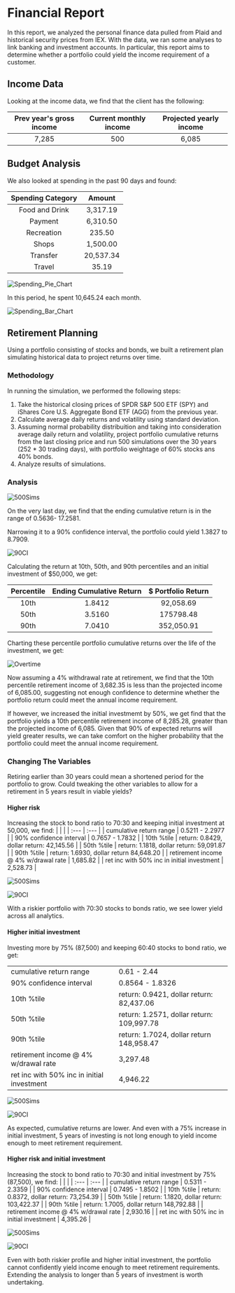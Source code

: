 # Financial Report
In this report, we analyzed the personal finance data pulled from Plaid and historical security prices from IEX. With the data, we ran some analyses to link banking and investment accounts. In particular, this report aims to determine whether a portfolio could yield the income requirement of a customer. 

## Income Data
Looking at the income data, we find that the client has the following:

| Prev year's gross income | Current monthly income | Projected yearly income |
| :---: | :---: | :---: |
| 7,285 | 500 | 6,085 |

## Budget Analysis

We also looked at spending in the past 90 days and found:

| Spending Category | Amount |
| :---: | :---: |
| Food and Drink | 3,317.19 |
| Payment | 6,310.50 |
| Recreation | 235.50 |
| Shops | 1,500.00 |
| Transfer | 20,537.34 |
| Travel | 35.19 |

![Spending_Pie_Chart](spending_last_90_days.png)

In this period, he spent 10,645.24 each month.

![Spending_Bar_Chart](spending_by_month.png)


## Retirement Planning

Using a portfolio consisting of stocks and bonds, we built a retirement plan simulating historical data to project returns over time.

### Methodology
In running the simulation, we performed the following steps:
1. Take the historical closing prices of SPDR S&P 500 ETF (SPY) and iShares Core U.S. Aggregate Bond ETF (AGG) from the previous year.
2. Calculate average daily returns and volatility using standard deviation.
3. Assuming normal probability distribuition and taking into consideration average daily return and volatility, project portfolio cumulative returns from the last closing price and run 500 simulations over the 30 years (252 * 30 trading days), with portfolio weightage of 60% stocks ans 40% bonds.
4. Analyze results of simulations.

### Analysis
![500Sims](monte_carlo_simulation_30_years.png)

On the very last day, we find that the ending cumulative return is in the range of 0.5636- 17.2581.

Narrowing it to a 90% confidence interval, the portfolio could yield 1.3827 to 8.7909.

![90CI](90_percent_conf_interval.png)

Calculating the return at 10th, 50th, and 90th percentiles and an initial investment of $50,000, we get:

| Percentile | Ending Cumulative Return | $ Portfolio Return |
| :---: | :---: | :---: |
| 10th | 1.8412 | 92,058.69
| 50th | 3.5160 | 175798.48
| 90th | 7.0410 | 352,050.91

Charting these percentile portfolio cumulative returns over the life of the investment, we get:

![Overtime](optional_challenge.png)

Now assuming a 4% withdrawal rate at retirement, we find that the 10th percentile retirement income of 3,682.35 is less than the projected income of 6,085.00, suggesting not enough confidence to determine whether the portfolio return could meet the annual income requirement.

If however, we increased the initial investmemt by 50%, we get find that the portfolio yields a 10th percentile retirement income of 8,285.28, greater than the projected income of 6,085. Given that 90% of expected returns will yield greater results, we can take comfort on the higher probability that the portfolio could meet the annual income requirement.

### Changing The Variables

Retiring earlier than 30 years could mean a shortened period for the portfolio to grow. Could tweaking the other variables to allow for a retirement in 5 years result in viable yields?

#### Higher risk

Increasing the stock to bond ratio to 70:30 and keeping initial investment at 50,000, we find:
| | |
| :--- | :--- |
| cumulative return range | 0.5211 - 2.2977 |
| 90% confidence interval | 0.7657 - 1.7832 |
| 10th %tile | return: 0.8429, dollar return: 42,145.56 |
| 50th %tile | return: 1.1818, dollar return: 59,091.87 |
| 90th %tile | return: 1.6930, dollar return 84,648.20 |
| retirement income @ 4% w/drawal rate | 1,685.82 |
| ret inc with 50% inc in initial investment | 2,528.73 |

![500Sims](monte_carlo_simulation_5_years.png)

![90CI](90_percent_conf_interval_5_years.png)

With a riskier portfolio with 70:30 stocks to bonds ratio, we see lower yield across all analytics.


#### Higher initial investment

Investing more by 75% (87,500) and keeping 60:40 stocks to bond ratio, we get:

| | |
| :--- | :--- |
| cumulative return range | 0.61 - 2.44 |
| 90% confidence interval | 0.8564 - 1.8326 |
| 10th %tile | return: 0.9421, dollar return: 82,437.06 |
| 50th %tile | return: 1.2571, dollar return: 109,997.78 |
| 90th %tile | return: 1.7024, dollar return 148,958.47 |
| retirement income @ 4% w/drawal rate | 3,297.48 |
| ret inc with 50% inc in initial investment | 4,946.22 |

![500Sims](monte_carlo_simulation_5_years_v2.png)

![90CI](90_percent_conf_interval_5_years_v2.png)

As expected, cumulative returns are lower. And even with a 75% increase in initial investment, 5 years of investing is not long enough to yield income enough to meet retirement requirement.

#### Higher risk and initial investment

Increasing the stock to bond ratio to 70:30 and initial investment by 75% (87,500), we find:
| | |
| :--- | :--- |
| cumulative return range | 0.5311 - 2.3359 |
| 90% confidence interval | 0.7495 - 1.8502 |
| 10th %tile | return: 0.8372, dollar return: 73,254.39 |
| 50th %tile | return: 1.1820, dollar return: 103,422.37 |
| 90th %tile | return: 1.7005, dollar return 148,792.88 |
| retirement income @ 4% w/drawal rate | 2,930.16 |
| ret inc with 50% inc in initial investment | 4,395.26 |

![500Sims](monte_carlo_simulation_5_years_v3.png)

![90CI](90_percent_conf_interval_5_years_v3.png)

Even with both riskier profile and higher initial investment, the portfolio cannot confidently yield income enough to meet retirement requirements. Extending the analysis to longer than 5 years of investment is worth undertaking.


